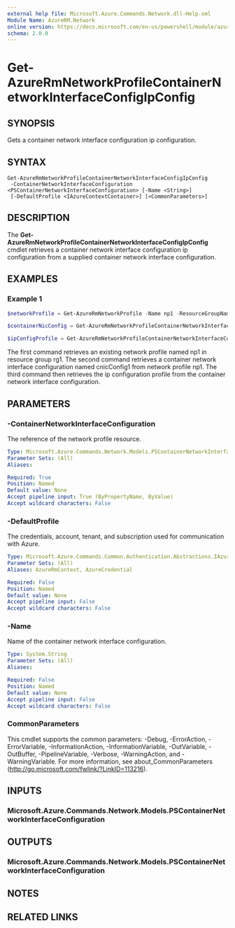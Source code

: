 ```yaml
---
external help file: Microsoft.Azure.Commands.Network.dll-Help.xml
Module Name: AzureRM.Network
online version: https://docs.microsoft.com/en-us/powershell/module/azurerm.network/get-azurermnetworkprofilecontainernetworkinterfaceconfigipconfig
schema: 2.0.0
---
```


# Get-AzureRmNetworkProfileContainerNetworkInterfaceConfigIpConfig

## SYNOPSIS
Gets a container network interface configuration ip configuration.

## SYNTAX

```
Get-AzureRmNetworkProfileContainerNetworkInterfaceConfigIpConfig
 -ContainerNetworkInterfaceConfiguration <PSContainerNetworkInterfaceConfiguration> [-Name <String>]
 [-DefaultProfile <IAzureContextContainer>] [<CommonParameters>]
```

## DESCRIPTION
The **Get-AzureRmNetworkProfileContainerNetworkInterfaceConfigIpConfig** cmdlet retrieves a container network interface configuration ip configuration from a supplied container network interface configuration.

## EXAMPLES

### Example 1
```powershell
$networkProfile = Get-AzureRmNetworkProfile -Name np1 -ResourceGroupName rg1

$containerNicConfig = Get-AzureRmNetworkProfileContainerNetworkInterfaceConfig -NetworkProfile $networkProfile -Name cnicConfig1

$ipConfigProfile = Get-AzureRmNetworkProfileContainerNetworkInterfaceConfigIpConfig -ContainerNetworkInterfaceConfiguration $containerNicConfig -Name ipProf1
```

The first command retrieves an existing network profile named np1 in resource group rg1. The second command retrieves a container network interface configuration named cnicConfig1 from network profile np1. The third command then retrieves the ip configuration profile from the container network interface configuration.

## PARAMETERS

### -ContainerNetworkInterfaceConfiguration
The reference of the network profile resource.

```yaml
Type: Microsoft.Azure.Commands.Network.Models.PSContainerNetworkInterfaceConfiguration
Parameter Sets: (All)
Aliases:

Required: True
Position: Named
Default value: None
Accept pipeline input: True (ByPropertyName, ByValue)
Accept wildcard characters: False
```

### -DefaultProfile
The credentials, account, tenant, and subscription used for communication with Azure.

```yaml
Type: Microsoft.Azure.Commands.Common.Authentication.Abstractions.IAzureContextContainer
Parameter Sets: (All)
Aliases: AzureRmContext, AzureCredential

Required: False
Position: Named
Default value: None
Accept pipeline input: False
Accept wildcard characters: False
```

### -Name
Name of the container network interface configuration.

```yaml
Type: System.String
Parameter Sets: (All)
Aliases:

Required: False
Position: Named
Default value: None
Accept pipeline input: False
Accept wildcard characters: False
```

### CommonParameters
This cmdlet supports the common parameters: -Debug, -ErrorAction, -ErrorVariable, -InformationAction, -InformationVariable, -OutVariable, -OutBuffer, -PipelineVariable, -Verbose, -WarningAction, and -WarningVariable. For more information, see about_CommonParameters (http://go.microsoft.com/fwlink/?LinkID=113216).

## INPUTS

### Microsoft.Azure.Commands.Network.Models.PSContainerNetworkInterfaceConfiguration

## OUTPUTS

### Microsoft.Azure.Commands.Network.Models.PSContainerNetworkInterfaceConfiguration

## NOTES

## RELATED LINKS
